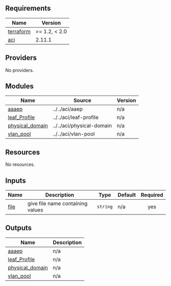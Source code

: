 <!-- BEGIN_TF_DOCS -->
## Requirements

| Name | Version |
|------|---------|
| <a name="requirement_terraform"></a> [terraform](#requirement\_terraform) | >= 1.2, < 2.0 |
| <a name="requirement_aci"></a> [aci](#requirement\_aci) | 2.11.1 |

## Providers

No providers.

## Modules

| Name | Source | Version |
|------|--------|---------|
| <a name="module_aaaep"></a> [aaaep](#module\_aaaep) | ../../aci/aaep | n/a |
| <a name="module_leaf_Profile"></a> [leaf\_Profile](#module\_leaf\_Profile) | ../../aci/leaf-profile | n/a |
| <a name="module_physical_domain"></a> [physical\_domain](#module\_physical\_domain) | ../../aci/physical-domain | n/a |
| <a name="module_vlan_pool"></a> [vlan\_pool](#module\_vlan\_pool) | ../../aci/vlan-pool | n/a |

## Resources

No resources.

## Inputs

| Name | Description | Type | Default | Required |
|------|-------------|------|---------|:--------:|
| <a name="input_file"></a> [file](#input\_file) | give file name containing values | `string` | n/a | yes |

## Outputs

| Name | Description |
|------|-------------|
| <a name="output_aaaep"></a> [aaaep](#output\_aaaep) | n/a |
| <a name="output_leaf_Profile"></a> [leaf\_Profile](#output\_leaf\_Profile) | n/a |
| <a name="output_physical_domain"></a> [physical\_domain](#output\_physical\_domain) | n/a |
| <a name="output_vlan_pool"></a> [vlan\_pool](#output\_vlan\_pool) | n/a |
<!-- END_TF_DOCS -->